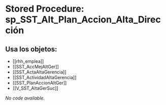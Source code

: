 # Stored Procedure: sp_SST_Alt_Plan_Accion_Alta_Dirección

## Usa los objetos:
- [[rhh_emplea]]
- [[SST_AccMejAltGer]]
- [[SST_ActaAltaGerencia]]
- [[SST_ActividadAltaGerencia]]
- [[SST_PlanAccionAltGer]]
- [[V_SST_AltaGerSuc]]

*No code available.*
